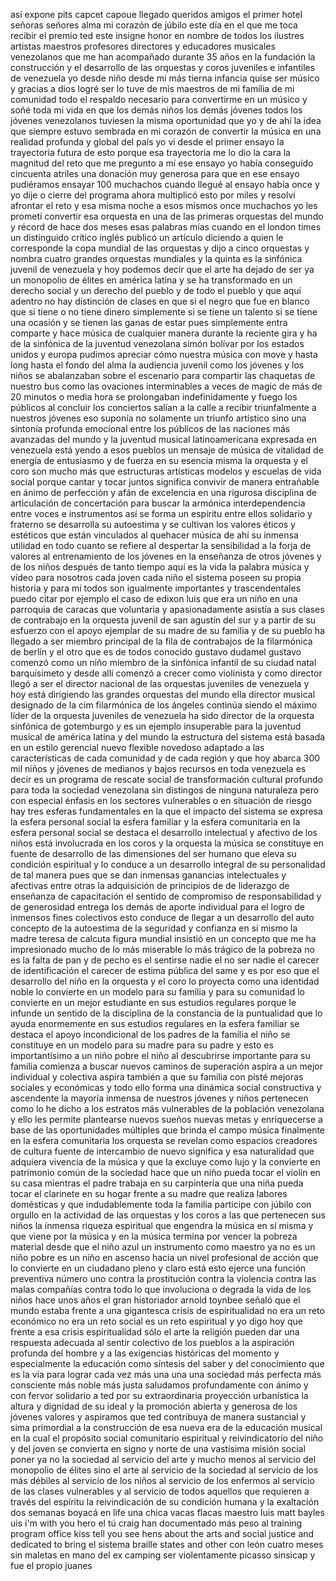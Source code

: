 
así expone pits capcet capoue llegado
queridos amigos el primer hotel señoras
señores alma mi corazón de júbilo
este día en el que me toca recibir el
premio ted este insigne honor en nombre
de todos los ilustres artistas maestros
profesores directores y educadores
musicales venezolanos que me han
acompañado durante 35 años en la
fundación la construcción y el
desarrollo de las orquestas y coros
juveniles e infantiles de venezuela
yo desde niño desde mi más tierna
infancia
quise ser músico y gracias a dios
logré ser lo tuve de mis maestros de mi
familia de mi comunidad todo el respaldo
necesario para convertirme en un músico
y soñé toda mi vida en que los demás
niños
los demás jóvenes todos los jóvenes
venezolanos tuviesen la misma
oportunidad que yo y de ahí la idea que
siempre estuvo sembrada en mi corazón
de convertir la música en una realidad
profunda y global del país
yo vi desde el primer ensayo la
trayectoria futura de esto porque esa
trayectoria me lo dio la cara la
magnitud del reto que me pregunto a mí
ese ensayo
yo había conseguido cincuenta atriles
una donación muy generosa para que en
ese ensayo pudiéramos ensayar 100
muchachos cuando llegué al ensayo
había once y yo dije o cierre del
programa ahora
multiplicó esto por miles y resolví
afrontar el reto y esa misma noche a
esos mismos once muchachos yo les
prometí convertir esa orquesta en una
de las primeras orquestas del mundo y
récord de hace dos meses
esas palabras mías cuando en el london
times
un distinguido crítico inglés publicó
un artículo diciendo a quien le
corresponde la copa mundial de las
orquestas y dijo a cinco orquestas y
nombra cuatro grandes orquestas
mundiales y la quinta es la sinfónica
juvenil de venezuela y hoy podemos decir
que el arte ha dejado de ser ya un
monopolio de élites en américa latina
y se ha transformado en un derecho
social y un derecho del pueblo y de todo
el pueblo y que aquí adentro no hay
distinción de clases en que si el negro
que fue en blanco que si tiene o no
tiene dinero simplemente si se tiene un
talento si se tiene una ocasión y se
tienen las ganas de estar
pues simplemente entra comparte y hace
música de cualquier manera
durante la reciente gira y ha de la
sinfónica de la juventud venezolana
simón bolívar por los estados unidos y
europa
pudimos apreciar cómo nuestra música
con move y hasta long hasta el fondo del
alma la audiencia juvenil como los
jóvenes y los niños se abalanzaban
sobre el escenario para compartir las
chaquetas de nuestro bus como las
ovaciones interminables a veces de magic
de más de 20 minutos o media hora se
prolongaban indefinidamente y fuego los
públicos
al concluir los conciertos salían a la
calle a recibir triunfalmente a nuestros
jóvenes
eso suponía no solamente un triunfo
artístico sino una sintonía profunda
emocional entre los públicos de las
naciones más avanzadas del mundo y la
juventud musical latinoamericana
expresada en venezuela está yendo a
esos pueblos un mensaje de música de
vitalidad de energía de entusiasmo y de
fuerza en su esencia misma
la orquesta y el coro son mucho más que
estructuras artísticas modelos y
escuelas de vida social porque cantar y
tocar juntos significa convivir de
manera entrañable en ánimo de
perfección y afán de excelencia en una
rigurosa disciplina de articulación de
concertación para buscar la armónica
interdependencia entre voces e
instrumentos así se forma un espíritu
entre ellos solidario y fraterno se
desarrolla su autoestima y se cultivan
los valores éticos y estéticos que
están vinculados al quehacer música
de ahí su inmensa utilidad en todo
cuanto se refiere al despertar
la sensibilidad a la forja de valores al
entrenamiento de los jóvenes en la
enseñanza de otros jóvenes y de los
niños
después de tanto tiempo aquí es la
vida la palabra música y vídeo
para nosotros cada joven cada niño el
sistema poseen su propia historia y para
mí todos son igualmente importantes y
trascendentales
puedo citar por ejemplo el caso de
edixon luis que era un niño en una
parroquia de caracas que voluntaria y
apasionadamente asistía a sus clases de
contrabajo en la orquesta juvenil de san
agustín del sur y a partir de su
esfuerzo con el apoyo ejemplar de su
madre de su familia y de su pueblo ha
llegado a ser miembro principal de la
fila de contrabajos de la filarmónica
de berlín y el otro que es de todos
conocido gustavo dudamel gustavo
comenzó como un niño miembro de la
sinfónica infantil de su ciudad natal
barquisimeto
y desde allí comenzó a crecer como
violinista y como director llegó a ser
el director nacional de las orquestas
juveniles de venezuela y hoy está
dirigiendo las grandes orquestas del
mundo
ella director musical designado de la
cim filarmónica de los ángeles
continúa siendo el máximo líder de la
orquesta juveniles de venezuela
ha sido director de la orquesta
sinfónica de gotemburgo y es un ejemplo
insuperable para la juventud musical de
américa latina y del mundo
la estructura del sistema está basada
en un estilo gerencial nuevo flexible
novedoso adaptado a las características
de cada comunidad y de cada región y
que hoy abarca 300 mil niños y jóvenes
de medianos y bajos recursos en toda
venezuela
es decir es un programa de rescate
social de transformación cultural
profundo para toda la sociedad
venezolana sin distingos de ninguna
naturaleza pero con especial énfasis en
los sectores vulnerables o en situación
de riesgo
hay tres esferas fundamentales en la que
el impacto del sistema se expresa la
esfera personal social la esfera
familiar y la esfera comunitaria en la
esfera personal social se destaca el
desarrollo intelectual y afectivo de los
niños está involucrada en los coros y
la orquesta la música se constituye en
fuente de desarrollo de las dimensiones
del ser humano que eleva su condición
espiritual y lo conduce a un desarrollo
integral de su personalidad
de tal manera pues que se dan inmensas
ganancias intelectuales y afectivas
entre otras la adquisición de
principios de de liderazgo de enseñanza
de capacitación el sentido de
compromiso de responsabilidad y de
generosidad entrega
los demás de aporte individual para el
logro de inmensos fines colectivos
esto conduce de llegar a un desarrollo
del auto concepto de la autoestima de la
seguridad y confianza en sí mismo la
madre teresa de calcuta figura mundial
insistió en un concepto que me ha
impresionado mucho de lo más miserable
lo más trágico de la pobreza no es la
falta de pan y de pecho es el sentirse
nadie
el no ser nadie el carecer de
identificación el carecer de estima
pública del same
y es por eso que el desarrollo del niño
en la orquesta y el coro lo proyecta
como una identidad noble lo convierte en
un modelo para su familia y para su
comunidad lo convierte en un mejor
estudiante en sus estudios regulares
porque le infunde un sentido de la
disciplina de la constancia de la
puntualidad que lo ayuda enormemente en
sus estudios regulares en la esfera
familiar se destaca el apoyo
incondicional de los padres de la
familia el niño se constituye en un
modelo para su madre para su padre y
esto es importantísimo a un niño pobre
el niño al descubrirse importante para
su familia
comienza a buscar nuevos caminos de
superación aspira a un mejor individual
y colectiva aspira también a que su
familia con pisté mejoras sociales y
económicas
y todo ello forma una dinámica social
constructiva y ascendente la mayoría
inmensa de nuestros jóvenes y niños
pertenecen como lo he dicho a los
estratos más vulnerables de la
población venezolana y ello les permite
plantearse nuevos sueños nuevas metas y
enriquecerse a base de las oportunidades
múltiples que brinda el campo música
finalmente en la esfera comunitaria los
orquesta se revelan como espacios
creadores de cultura fuente de
intercambio de nuevo significa y esa
naturalidad que adquiera vivencia de la
música y que la excluye como lujo y la
convierte en patrimonio común de la
sociedad hace que un niño pueda tocar
el violín en su casa mientras el padre
trabaja en su carpintería que una niña
pueda tocar el clarinete en su hogar
frente a su madre que realiza labores
domésticas
y que indudablemente toda la familia
participe con júbilo con orgullo en la
actividad de las orquestas y los coros a
las que pertenecen sus niños
la inmensa riqueza espiritual que
engendra la música en sí misma y que
viene por la música y en la música
termina por vencer la pobreza material
desde que el niño azul un instrumento
como maestro ya no es un niño pobre es
un niño en ascenso hacia un nivel
profesional de acción que lo convierte
en un ciudadano pleno y claro está esto
ejerce una función preventiva número
uno contra la prostitución contra la
violencia contra las malas compañías
contra todo lo que involuciona o degrada
la vida de los niños
hace unos años el gran historiador
arnold toynbee señaló que el mundo
estaba frente a una gigantesca crisis de
espiritualidad no era un reto económico
no era un reto social es un reto
espiritual y yo digo hoy que frente a
esa crisis espiritualidad
sólo el arte la religión pueden dar
una respuesta adecuada al sentir
colectivo de los pueblos a la
aspiración profunda del hombre y a las
exigencias históricas del momento y
especialmente la educación como
síntesis del saber y del conocimiento
que es la vía para lograr cada vez más
una una una sociedad más perfecta más
consciente más noble más justa
saludamos profundamente con ánimo y con
fervor solidario a ted por su
extraordinaria proyección urbanística
la altura y dignidad de su ideal y la
promoción abierta y generosa
de los jóvenes valores y aspiramos que
ted contribuya de manera sustancial y
sima primordial a la construcción de
esa nueva era de la educación musical
en la cual el propósito social
comunitario espiritual y reivindicatorio
del niño y del joven se convierta en
signo y norte de una vastísima misión
social poner ya no la sociedad al
servicio del arte y mucho menos al
servicio del monopolio de élites sino
el arte al servicio de la sociedad al
servicio de los más débiles al
servicio de los niños al servicio de
los enfermos al servicio de las clases
vulnerables y al servicio de todos
aquellos que requieren a través del
espíritu la reivindicación de su
condición humana y la exaltación dos
semanas
boyacá en life una chica vacas flacas
maestro luis matt bayles uis i&#39;m with
you hero el tú craig han documentado
más peso al training program office
kiss tell you see hens about the arts
and social justice and dedicated to
bring el sistema braille states and
other con león
cuatro meses sin maletas en mano del ex
camping ser violentamente picasso
sinsicap y fue el propio juanes
